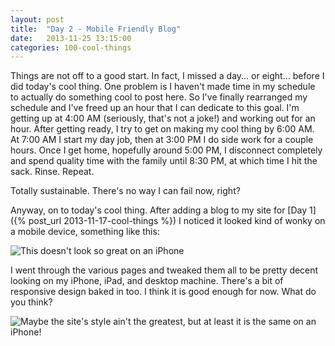 ```yaml
---
layout: post
title:  "Day 2 - Mobile Friendly Blog"
date:   2013-11-25 13:15:00
categories: 100-cool-things
---
```


Things are not off to a good start. In fact, I missed a day... or eight... before I did today's cool thing. One problem is I haven't made time in my schedule to actually do something cool to post here. So I've finally rearranged my schedule and I've freed up an hour that I can dedicate to this goal. I'm getting up at 4:00 AM (seriously, that's not a joke!) and working out for an hour. After getting ready, I try to get on making my cool thing by 6:00 AM. At 7:00 AM I start my day job, then at 3:00 PM I do side work for a couple hours. Once I get home, hopefully around 5:00 PM, I disconnect completely and spend quality time with the family until 8:30 PM, at which time I hit the sack. Rinse. Repeat.

Totally sustainable. There's no way I can fail now, right?

Anyway, on to today's cool thing. After adding a blog to my site for [Day 1]({% post_url 2013-11-17-cool-things %}) I noticed it looked kind of wonky on a mobile device, something like this:

![This doesn't look so great on an iPhone](/img/day2/before.jpg)

I went through the various pages and tweaked them all to be pretty decent looking on my iPhone, iPad, and desktop machine. There's a bit of responsive design baked in too. I think it is good enough for now. What do you think?

![Maybe the site's style ain't the greatest, but at least it is the same on an iPhone!](/img/day2/after.jpg)